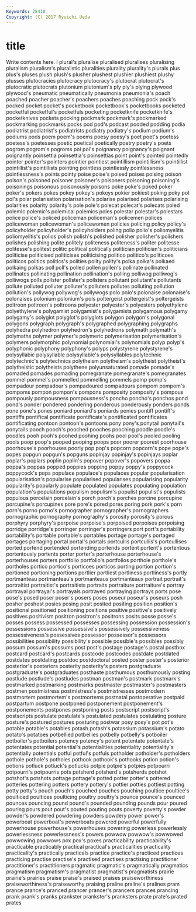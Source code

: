```yaml
---
Keywords: 28418 
Copyright: (C) 2017 Ryuichi Ueda
---
```


# title

Write contents here.
l plural's pluralise
pluralised pluralises pluralising pluralism pluralism's pluralistic pluralities plurality plurality's plurals
plus plus's pluses plush plush's plusher plushest plushier plushiest plushy
plusses plutocracies plutocracy plutocracy's plutocrat plutocrat's plutocratic plutocrats plutonium plutonium's
ply ply's plying plywood plywood's pneumatic pneumatically pneumonia pneumonia's poach
poached poacher poacher's poachers poaches poaching pock pock's pocked pocket
pocket's pocketbook pocketbook's pocketbooks pocketed pocketful pocketful's pocketfuls pocketing pocketknife
pocketknife's pocketknives pockets pocking pockmark pockmark's pockmarked pockmarking pockmarks pocks
pod pod's podcast podded podding podia podiatrist podiatrist's podiatrists podiatry
podiatry's podium podium's podiums pods poem poem's poems poesy poesy's
poet poet's poetess poetess's poetesses poetic poetical poetically poetry poetry's
poets pogrom pogrom's pogroms poi poi's poignancy poignancy's poignant poignantly
poinsettia poinsettia's poinsettias point point's pointed pointedly pointer pointer's pointers
pointier pointiest pointillism pointillism's pointillist pointillist's pointillists pointing pointless pointlessly
pointlessness pointlessness's points pointy poise poise's poised poises poising poison
poison's poisoned poisoner poisoner's poisoners poisoning poisoning's poisonings poisonous poisonously
poisons poke poke's poked poker poker's pokers pokes pokey pokey's
pokeys pokier pokiest poking poky pol pol's polar polarisation polarisation's
polarise polarised polarises polarising polarities polarity polarity's pole pole's polecat
polecat's polecats poled polemic polemic's polemical polemics poles polestar polestar's
polestars police police's policed policeman policeman's policemen polices policewoman policewoman's
policewomen policies policing policy policy's policyholder policyholder's policyholders poling polio
polio's poliomyelitis poliomyelitis's polios polish polish's polished polisher polisher's polishers
polishes polishing polite politely politeness politeness's politer politesse politesse's politest
politic political politically politician politician's politicians politicise politicised politicises politicising
politico politico's politicoes politicos politics politics's polities polity polity's polka
polka's polkaed polkaing polkas poll poll's polled pollen pollen's pollinate
pollinated pollinates pollinating pollination pollination's polling polliwog polliwog's polliwogs polls
pollster pollster's pollsters pollutant pollutant's pollutants pollute polluted polluter polluter's
polluters pollutes polluting pollution pollution's pollywog pollywog's pollywogs polo polo's
polonaise polonaise's polonaises polonium polonium's pols poltergeist poltergeist's poltergeists poltroon
poltroon's poltroons polyester polyester's polyesters polyethylene polyethylene's polygamist polygamist's polygamists
polygamous polygamy polygamy's polyglot polyglot's polyglots polygon polygon's polygonal polygons
polygraph polygraph's polygraphed polygraphing polygraphs polyhedra polyhedron polyhedron's polyhedrons polymath
polymath's polymaths polymer polymer's polymeric polymerisation polymerisation's polymers polymorphic polynomial
polynomial's polynomials polyp polyp's polyphonic polyphony polyphony's polyps polystyrene polystyrene's
polysyllabic polysyllable polysyllable's polysyllables polytechnic polytechnic's polytechnics polytheism polytheism's polytheist
polytheist's polytheistic polytheists polythene polyunsaturated pomade pomade's pomaded pomades pomading
pomegranate pomegranate's pomegranates pommel pommel's pommelled pommelling pommels pomp pomp's
pompadour pompadour's pompadoured pompadours pompom pompom's pompoms pompon pompon's pompons
pomposity pomposity's pompous pompously pompousness pompousness's poncho poncho's ponchos pond
pond's ponder pondered pondering ponderous ponderously ponders ponds pone pone's
pones poniard poniard's poniards ponies pontiff pontiff's pontiffs pontifical pontificate
pontificate's pontificated pontificates pontificating pontoon pontoon's pontoons pony pony's ponytail
ponytail's ponytails pooch pooch's pooched pooches pooching poodle poodle's poodles
pooh pooh's poohed poohing poohs pool pool's pooled pooling pools
poop poop's pooped pooping poops poor poorer poorest poorhouse poorhouse's
poorhouses poorly pop pop's popcorn popcorn's pope pope's popes popgun
popgun's popguns popinjay popinjay's popinjays poplar poplar's poplars poplin poplin's
popover popover's popovers poppa poppa's poppas popped poppies popping poppy
poppy's poppycock poppycock's pops populace populace's populaces popular popularisation popularisation's
popularise popularised popularises popularising popularity popularity's popularly populate populated populates
populating population population's populations populism populism's populist populist's populists populous
porcelain porcelain's porch porch's porches porcine porcupine porcupine's porcupines pore
pore's pored pores poring pork pork's porn porn's porno porno's
pornographer pornographer's pornographers pornographic pornography pornography's porosity porosity's porous porphyry
porphyry's porpoise porpoise's porpoised porpoises porpoising porridge porridge's porringer porringer's
porringers port port's portability portability's portable portable's portables portage portage's
portaged portages portaging portal portal's portals portcullis portcullis's portcullises ported
portend portended portending portends portent portent's portentous portentously portents porter
porter's porterhouse porterhouse's porterhouses porters portfolio portfolio's portfolios porthole porthole's
portholes portico portico's porticoes porticos porting portion portion's portioned portioning
portions portlier portliest portliness portliness's portly portmanteau portmanteau's portmanteaus portmanteaux
portrait portrait's portraitist portraitist's portraitists portraits portraiture portraiture's portray portrayal
portrayal's portrayals portrayed portraying portrays ports pose pose's posed poser
poser's posers poses poseur poseur's poseurs posh posher poshest posies
posing posit posited positing position position's positional positioned positioning positions
positive positive's positively positives positivism positron positron's positrons posits posse
posse's posses possess possessed possesses possessing possession possession's possessions possessive
possessive's possessively possessiveness possessiveness's possessives possessor possessor's possessors possibilities possibility
possibility's possible possible's possibles possibly possum possum's possums post post's
postage postage's postal postbox postcard postcard's postcards postcode postcodes postdate
postdated postdates postdating postdoc postdoctoral posted poster poster's posterior posterior's
posteriors posterity posterity's posters postgraduate postgraduate's postgraduates posthaste posthumous posthumously
posting postlude postlude's postludes postman postman's postmark postmark's postmarked postmarking
postmarks postmaster postmaster's postmasters postmen postmistress postmistress's postmistresses postmodern postmortem
postmortem's postmortems postnatal postoperative postpaid postpartum postpone postponed postponement postponement's
postponements postpones postponing posts postscript postscript's postscripts postulate postulate's postulated
postulates postulating posture posture's postured postures posturing postwar posy posy's
pot pot's potable potable's potables potash potash's potassium potassium's potato
potato's potatoes potbellied potbellies potbelly potbelly's potboiler potboiler's potboilers potency
potency's potent potentate potentate's potentates potential potential's potentialities potentiality potentiality's
potentially potentials potful potful's potfuls potholder potholder's potholders pothole pothole's
potholes pothook pothook's pothooks potion potion's potions potluck potluck's potlucks
potpie potpie's potpies potpourri potpourri's potpourris pots potsherd potsherd's potsherds
potshot potshot's potshots pottage pottage's potted potter potter's pottered potteries
pottering potters pottery pottery's pottier potties pottiest potting potty potty's
pouch pouch's pouched pouches pouching poultice poultice's poulticed poultices poulticing
poultry poultry's pounce pounce's pounced pounces pouncing pound pound's pounded
pounding pounds pour poured pouring pours pout pout's pouted pouting
pouts poverty poverty's powder powder's powdered powdering powders powdery power
power's powerboat powerboat's powerboats powered powerful powerfully powerhouse powerhouse's powerhouses
powering powerless powerlessly powerlessness powerlessness's powers powwow powwow's powwowed powwowing
powwows pox pox's poxes practicability practicability's practicable practicably practical practical's
practicalities practicality practicality's practically practicals practice practice's practiced practices practicing
practise practise's practised practises practising practitioner practitioner's practitioners pragmatic pragmatic's
pragmatically pragmatics pragmatism pragmatism's pragmatist pragmatist's pragmatists prairie prairie's prairies
praise praise's praised praises praiseworthiness praiseworthiness's praiseworthy praising praline praline's
pralines pram prance prance's pranced prancer prancer's prancers prances prancing
prank prank's pranks prankster prankster's pranksters prate prate's prated prates
